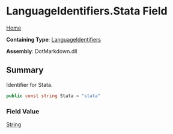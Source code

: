# LanguageIdentifiers\.Stata Field

[Home](../../../README.md)

**Containing Type**: [LanguageIdentifiers](../README.md)

**Assembly**: DotMarkdown\.dll

## Summary

Identifier for Stata\.

```csharp
public const string Stata = "stata"
```

### Field Value

[String](https://docs.microsoft.com/en-us/dotnet/api/system.string)

